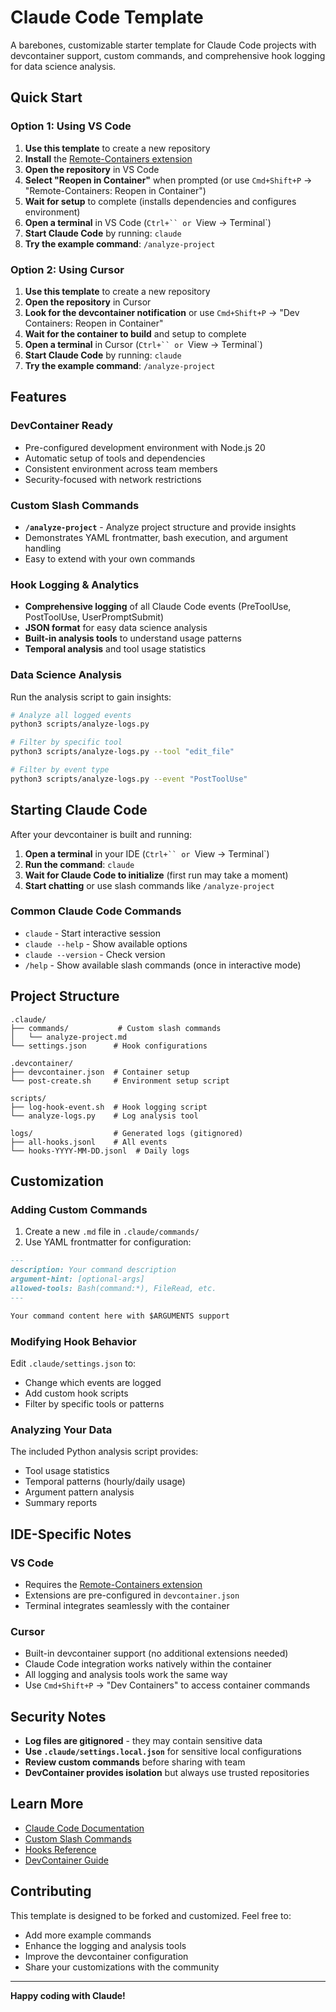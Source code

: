 # Claude Code Template

A barebones, customizable starter template for Claude Code projects with devcontainer support, custom commands, and comprehensive hook logging for data science analysis.

## Quick Start

### Option 1: Using VS Code
1. **Use this template** to create a new repository
2. **Install** the [Remote-Containers extension](https://marketplace.visualstudio.com/items?itemName=ms-vscode-remote.remote-containers)
3. **Open the repository** in VS Code
4. **Select "Reopen in Container"** when prompted (or use `Cmd+Shift+P` → "Remote-Containers: Reopen in Container")
5. **Wait for setup** to complete (installs dependencies and configures environment)
6. **Open a terminal** in VS Code (`Ctrl+`` or `View → Terminal`)
7. **Start Claude Code** by running: `claude`
8. **Try the example command**: `/analyze-project`

### Option 2: Using Cursor
1. **Use this template** to create a new repository
2. **Open the repository** in Cursor
3. **Look for the devcontainer notification** or use `Cmd+Shift+P` → "Dev Containers: Reopen in Container"
4. **Wait for the container to build** and setup to complete
5. **Open a terminal** in Cursor (`Ctrl+`` or `View → Terminal`)
6. **Start Claude Code** by running: `claude`
7. **Try the example command**: `/analyze-project`

## Features

### DevContainer Ready
- Pre-configured development environment with Node.js 20
- Automatic setup of tools and dependencies
- Consistent environment across team members
- Security-focused with network restrictions

### Custom Slash Commands
- **`/analyze-project`** - Analyze project structure and provide insights
- Demonstrates YAML frontmatter, bash execution, and argument handling
- Easy to extend with your own commands

### Hook Logging & Analytics
- **Comprehensive logging** of all Claude Code events (PreToolUse, PostToolUse, UserPromptSubmit)
- **JSON format** for easy data science analysis
- **Built-in analysis tools** to understand usage patterns
- **Temporal analysis** and tool usage statistics

### Data Science Analysis
Run the analysis script to gain insights:
```bash
# Analyze all logged events
python3 scripts/analyze-logs.py

# Filter by specific tool
python3 scripts/analyze-logs.py --tool "edit_file"

# Filter by event type  
python3 scripts/analyze-logs.py --event "PostToolUse"
```

## Starting Claude Code

After your devcontainer is built and running:

1. **Open a terminal** in your IDE (`Ctrl+`` or `View → Terminal`)
2. **Run the command**: `claude`
3. **Wait for Claude Code to initialize** (first run may take a moment)
4. **Start chatting** or use slash commands like `/analyze-project`

### Common Claude Code Commands
- `claude` - Start interactive session
- `claude --help` - Show available options
- `claude --version` - Check version
- `/help` - Show available slash commands (once in interactive mode)

## Project Structure

```
.claude/
├── commands/           # Custom slash commands
│   └── analyze-project.md
└── settings.json      # Hook configurations

.devcontainer/
├── devcontainer.json  # Container setup
└── post-create.sh     # Environment setup script

scripts/
├── log-hook-event.sh  # Hook logging script
└── analyze-logs.py    # Log analysis tool

logs/                  # Generated logs (gitignored)
├── all-hooks.jsonl    # All events
└── hooks-YYYY-MM-DD.jsonl  # Daily logs
```

## Customization

### Adding Custom Commands
1. Create a new `.md` file in `.claude/commands/`
2. Use YAML frontmatter for configuration:
```markdown
---
description: Your command description
argument-hint: [optional-args]
allowed-tools: Bash(command:*), FileRead, etc.
---

Your command content here with $ARGUMENTS support
```

### Modifying Hook Behavior
Edit `.claude/settings.json` to:
- Change which events are logged
- Add custom hook scripts
- Filter by specific tools or patterns

### Analyzing Your Data
The included Python analysis script provides:
- Tool usage statistics
- Temporal patterns (hourly/daily usage)
- Argument pattern analysis
- Summary reports

## IDE-Specific Notes

### VS Code
- Requires the [Remote-Containers extension](https://marketplace.visualstudio.com/items?itemName=ms-vscode-remote.remote-containers)
- Extensions are pre-configured in `devcontainer.json`
- Terminal integrates seamlessly with the container

### Cursor
- Built-in devcontainer support (no additional extensions needed)
- Claude Code integration works natively within the container
- All logging and analysis tools work the same way
- Use `Cmd+Shift+P` → "Dev Containers" to access container commands

## Security Notes

- **Log files are gitignored** - they may contain sensitive data
- **Use `.claude/settings.local.json`** for sensitive local configurations
- **Review custom commands** before sharing with team
- **DevContainer provides isolation** but always use trusted repositories

## Learn More

- [Claude Code Documentation](https://docs.anthropic.com/en/docs/claude-code)
- [Custom Slash Commands](https://docs.anthropic.com/en/docs/claude-code/slash-commands)
- [Hooks Reference](https://docs.anthropic.com/en/docs/claude-code/hooks)
- [DevContainer Guide](https://docs.anthropic.com/en/docs/claude-code/devcontainer)

## Contributing

This template is designed to be forked and customized. Feel free to:
- Add more example commands
- Enhance the logging and analysis tools
- Improve the devcontainer configuration
- Share your customizations with the community

---

**Happy coding with Claude!**
